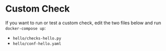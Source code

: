 # Custom Check

If you want to run or test a custom check, edit the two files below and run `docker-compose up`:

- `hello/checks-hello.py`
- `hello/conf-hello.yaml`

